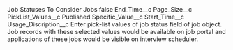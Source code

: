 <?xml version="1.0" encoding="UTF-8"?>
<CustomMetadata xmlns="http://soap.sforce.com/2006/04/metadata" xmlns:xsi="http://www.w3.org/2001/XMLSchema-instance" xmlns:xsd="http://www.w3.org/2001/XMLSchema">
    <label>Job Statuses To Consider Jobs</label>
    <protected>false</protected>
    <values>
        <field>End_Time__c</field>
        <value xsi:nil="true"/>
    </values>
    <values>
        <field>Page_Size__c</field>
        <value xsi:nil="true"/>
    </values>
    <values>
        <field>PickList_Values__c</field>
        <value xsi:type="xsd:string">Published</value>
    </values>
    <values>
        <field>Specific_Value__c</field>
        <value xsi:nil="true"/>
    </values>
    <values>
        <field>Start_Time__c</field>
        <value xsi:nil="true"/>
    </values>
    <values>
        <field>Usage_Discription__c</field>
        <value xsi:type="xsd:string">Enter pick-list values of job status field of job object. Job records with these selected values would be available on job portal and applications of these jobs would be visible on interview scheduler.</value>
    </values>
</CustomMetadata>
